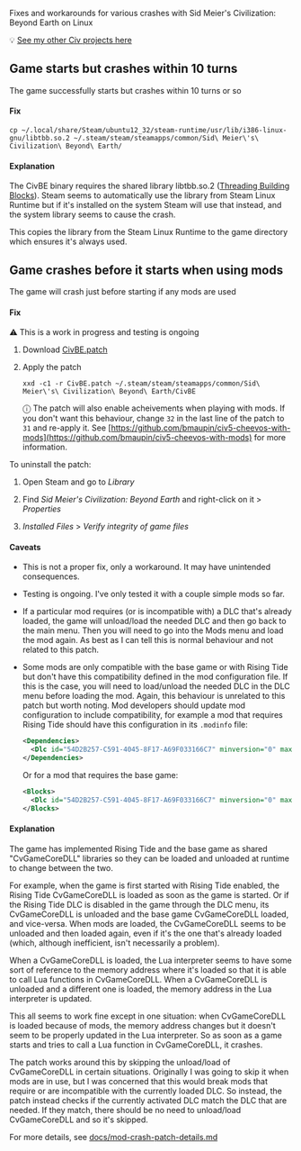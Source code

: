 Fixes and workarounds for various crashes with Sid Meier's Civilization: Beyond Earth on Linux

💡 [See my other Civ projects here](https://github.com/search?q=user%3Abmaupin+topic%3Acivilization&type=Repositories)

## Game starts but crashes within 10 turns

The game successfully starts but crashes within 10 turns or so

#### Fix

```
cp ~/.local/share/Steam/ubuntu12_32/steam-runtime/usr/lib/i386-linux-gnu/libtbb.so.2 ~/.steam/steam/steamapps/common/Sid\ Meier\'s\ Civilization\ Beyond\ Earth/
```

#### Explanation

The CivBE binary requires the shared library libtbb.so.2 ([Threading Building Blocks](https://github.com/oneapi-src/oneTBB)). Steam seems to automatically use the library from Steam Linux Runtime but if it's installed on the system Steam will use that instead, and the system library seems to cause the crash.

This copies the library from the Steam Linux Runtime to the game directory which ensures it's always used.

## Game crashes before it starts when using mods

The game will crash just before starting if any mods are used

#### Fix

⚠️ This is a work in progress and testing is ongoing

1. Download [CivBE.patch](CivBE.patch)
1. Apply the patch

   ```
   xxd -c1 -r CivBE.patch ~/.steam/steam/steamapps/common/Sid\ Meier\'s\ Civilization\ Beyond\ Earth/CivBE
   ```

   ⓘ The patch will also enable acheivements when playing with mods. If you don't want this behaviour, change `32` in the last line of the patch to `31` and re-apply it. See [https://github.com/bmaupin/civ5-cheevos-with-mods](https://github.com/bmaupin/civ5-cheevos-with-mods) for more information.

To uninstall the patch:

1. Open Steam and go to _Library_

1. Find _Sid Meier's Civilization: Beyond Earth_ and right-click on it > _Properties_

1. _Installed Files_ > _Verify integrity of game files_

#### Caveats

- This is not a proper fix, only a workaround. It may have unintended consequences.
- Testing is ongoing. I've only tested it with a couple simple mods so far.
- If a particular mod requires (or is incompatible with) a DLC that's already loaded, the game will unload/load the needed DLC and then go back to the main menu. Then you will need to go into the Mods menu and load the mod again. As best as I can tell this is normal behaviour and not related to this patch.
- Some mods are only compatible with the base game or with Rising Tide but don't have this compatibility defined in the mod configuration file. If this is the case, you will need to load/unload the needed DLC in the DLC menu before loading the mod. Again, this behaviour is unrelated to this patch but worth noting. Mod developers should update mod configuration to include compatibility, for example a mod that requires Rising Tide should have this configuration in its `.modinfo` file:

  ```xml
  <Dependencies>
    <Dlc id="54D2B257-C591-4045-8F17-A69F033166C7" minversion="0" maxversion="9999" />
  </Dependencies>
  ```

  Or for a mod that requires the base game:

  ```xml
  <Blocks>
    <Dlc id="54D2B257-C591-4045-8F17-A69F033166C7" minversion="0" maxversion="9999" />
  </Blocks>
  ```

#### Explanation

The game has implemented Rising Tide and the base game as shared "CvGameCoreDLL" libraries so they can be loaded and unloaded at runtime to change between the two.

For example, when the game is first started with Rising Tide enabled, the Rising Tide CvGameCoreDLL is loaded as soon as the game is started. Or if the Rising Tide DLC is disabled in the game through the DLC menu, its CvGameCoreDLL is unloaded and the base game CvGameCoreDLL loaded, and vice-versa. When mods are loaded, the CvGameCoreDLL seems to be unloaded and then loaded again, even if it's the one that's already loaded (which, although inefficient, isn't necessarily a problem).

When a CvGameCoreDLL is loaded, the Lua interpreter seems to have some sort of reference to the memory address where it's loaded so that it is able to call Lua functions in CvGameCoreDLL. When a CvGameCoreDLL is unloaded and a different one is loaded, the memory address in the Lua interpreter is updated.

This all seems to work fine except in one situation: when CvGameCoreDLL is loaded because of mods, the memory address changes but it doesn't seem to be properly updated in the Lua interpreter. So as soon as a game starts and tries to call a Lua function in CvGameCoreDLL, it crashes.

The patch works around this by skipping the unload/load of CvGameCoreDLL in certain situations. Originally I was going to skip it when mods are in use, but I was concerned that this would break mods that require or are incompatible with the currently loaded DLC. So instead, the patch instead checks if the currently activated DLC match the DLC that are needed. If they match, there should be no need to unload/load CvGameCoreDLL and so it's skipped.

For more details, see [docs/mod-crash-patch-details.md](docs/mod-crash-patch-details.md)
